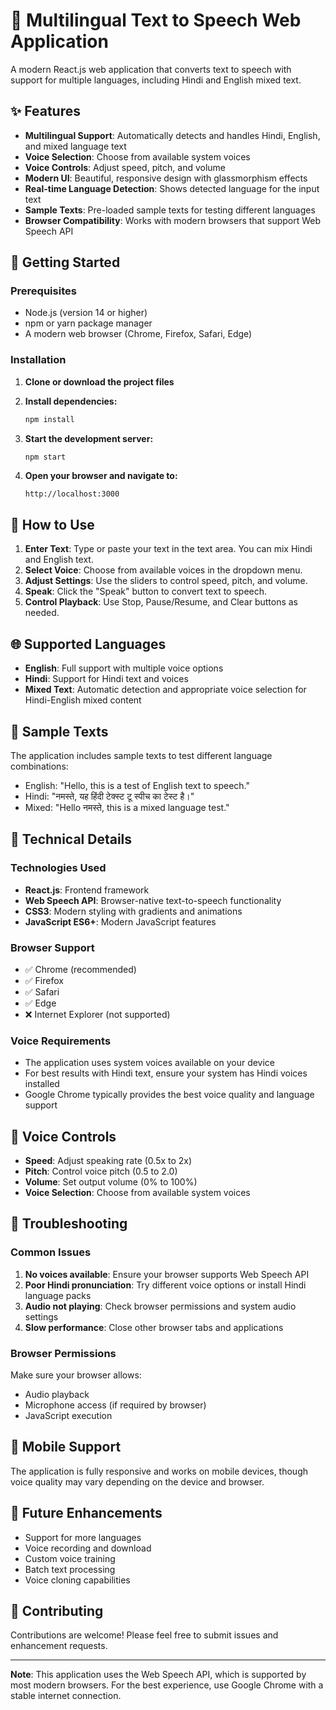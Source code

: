 # 🎤 Multilingual Text to Speech Web Application

A modern React.js web application that converts text to speech with support for multiple languages, including Hindi and English mixed text.

## ✨ Features

- **Multilingual Support**: Automatically detects and handles Hindi, English, and mixed language text
- **Voice Selection**: Choose from available system voices
- **Voice Controls**: Adjust speed, pitch, and volume
- **Modern UI**: Beautiful, responsive design with glassmorphism effects
- **Real-time Language Detection**: Shows detected language for the input text
- **Sample Texts**: Pre-loaded sample texts for testing different languages
- **Browser Compatibility**: Works with modern browsers that support Web Speech API

## 🚀 Getting Started

### Prerequisites

- Node.js (version 14 or higher)
- npm or yarn package manager
- A modern web browser (Chrome, Firefox, Safari, Edge)

### Installation

1. **Clone or download the project files**
2. **Install dependencies:**
   ```bash
   npm install
   ```

3. **Start the development server:**
   ```bash
   npm start
   ```

4. **Open your browser and navigate to:**
   ```
   http://localhost:3000
   ```

## 🎯 How to Use

1. **Enter Text**: Type or paste your text in the text area. You can mix Hindi and English text.
2. **Select Voice**: Choose from available voices in the dropdown menu.
3. **Adjust Settings**: Use the sliders to control speed, pitch, and volume.
4. **Speak**: Click the "Speak" button to convert text to speech.
5. **Control Playback**: Use Stop, Pause/Resume, and Clear buttons as needed.

## 🌐 Supported Languages

- **English**: Full support with multiple voice options
- **Hindi**: Support for Hindi text and voices
- **Mixed Text**: Automatic detection and appropriate voice selection for Hindi-English mixed content

## 🎨 Sample Texts

The application includes sample texts to test different language combinations:

- English: "Hello, this is a test of English text to speech."
- Hindi: "नमस्ते, यह हिंदी टेक्स्ट टू स्पीच का टेस्ट है।"
- Mixed: "Hello नमस्ते, this is a mixed language test."

## 🔧 Technical Details

### Technologies Used

- **React.js**: Frontend framework
- **Web Speech API**: Browser-native text-to-speech functionality
- **CSS3**: Modern styling with gradients and animations
- **JavaScript ES6+**: Modern JavaScript features

### Browser Support

- ✅ Chrome (recommended)
- ✅ Firefox
- ✅ Safari
- ✅ Edge
- ❌ Internet Explorer (not supported)

### Voice Requirements

- The application uses system voices available on your device
- For best results with Hindi text, ensure your system has Hindi voices installed
- Google Chrome typically provides the best voice quality and language support

## 🎵 Voice Controls

- **Speed**: Adjust speaking rate (0.5x to 2x)
- **Pitch**: Control voice pitch (0.5 to 2.0)
- **Volume**: Set output volume (0% to 100%)
- **Voice Selection**: Choose from available system voices

## 🐛 Troubleshooting

### Common Issues

1. **No voices available**: Ensure your browser supports Web Speech API
2. **Poor Hindi pronunciation**: Try different voice options or install Hindi language packs
3. **Audio not playing**: Check browser permissions and system audio settings
4. **Slow performance**: Close other browser tabs and applications

### Browser Permissions

Make sure your browser allows:
- Audio playback
- Microphone access (if required by browser)
- JavaScript execution

## 📱 Mobile Support

The application is fully responsive and works on mobile devices, though voice quality may vary depending on the device and browser.

## 🔮 Future Enhancements

- Support for more languages
- Voice recording and download
- Custom voice training
- Batch text processing
- Voice cloning capabilities



## 🤝 Contributing

Contributions are welcome! Please feel free to submit issues and enhancement requests.

---

**Note**: This application uses the Web Speech API, which is supported by most modern browsers. For the best experience, use Google Chrome with a stable internet connection.
